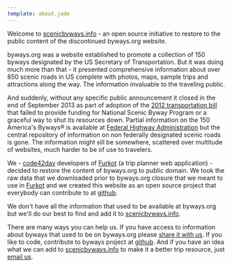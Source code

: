 ```yaml
---
template: about.jade
---
```


Welcome to [scenicbyways.info] - an open source initiative to restore to the public content of 
the discontinued byways.org website.

byways.org was a website established to promote a collection of 150 byways designated by the US
Secretary of Transportation. But it was doing much more than that - it presented comprehensive
information about over 850 scenic roads in US complete with photos, maps, sample trips and
attractions along the way. The information invaluable to the traveling public.

And suddenly, without any specific public announcement it closed in the end of September 2013 as
part of adoption of the [2012 transportation bill] that failed to provide funding for National
Scenic Byway Program or a graceful way to shut its resources down. Partial information on the 150
America's Byways® is available at [Federal Highway Administration][FHWA] but the central repository
of information on non federally designated scenic roads is gone. The information might sill be
somewhere, scattered over multitude of websites, much harder to be of use to travelers.

We - [code42day] developers of [Furkot] (a trip planner web application) - decided to restore the
content of byways.org to public domain. We took the raw data that we downloaded prior to byways.org
closure that we meant to use in [Furkot] and we created this website as an open source project that
everybody can contribute to at [github].

We don't have all the information that used to be available at byways.org but we'll do our best to
find and add it to [scenicbyways.info].

There are many ways you can help us. If you have access to information about byways that used to be
on byways.org please [share it with us][email]. If you like to code, contribute to byways project at
[github]. And if you have an idea what we can add to [scenicbyways.info] to make it a better trip
resource, just [email us][email].

[scenicbyways.info]: http://scenicbyways.info/
[2012 transportation bill]: http://www.fhwa.dot.gov/MAP21/
[FHWA]: http://www.fhwa.dot.gov/byways/
[code42day]: http://code42day.com/
[Furkot]: http://furkot.com
[github]: https://github.com/code42day/byways
[email]: mailto:byways@code42day.com
